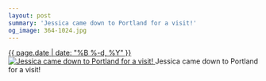 ```yaml
---
layout: post
summary: 'Jessica came down to Portland for a visit!'
og_image: 364-1024.jpg
---
```


<p>
 <time>
  <a href="/364">
   {{ page.date | date: "%B %-d, %Y" }}
  </a>
 </time>
 <a href="/364">
  <img alt="Jessica came down to Portland for a visit!" data-taken="8/28/2014" sizes="(min-width: 700px) 50vw, calc(100vw - 2rem)" src="{{ site.assets_url }}/364-512.jpg" srcset="{{ site.assets_url }}/364-1024.jpg 1024w, {{ site.assets_url }}/364-768.jpg 768w, {{ site.assets_url }}/364-512.jpg 512w, {{ site.assets_url }}/364-256.jpg 256w"/>
 </a>
 <span>
  Jessica came down to Portland for a visit!
 </span>
</p>
